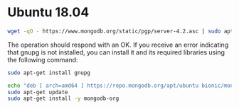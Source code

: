 # Ubuntu 18.04
```bash
wget -qO - https://www.mongodb.org/static/pgp/server-4.2.asc | sudo apt-key add -
```
The operation should respond with an OK. If you receive an error indicating that gnupg is not installed, you can install it and its required libraries using the following command:
```bash
sudo apt-get install gnupg
```

```bash
echo "deb [ arch=amd64 ] https://repo.mongodb.org/apt/ubuntu bionic/mongodb-org/4.2 multiverse" | sudo tee /etc/apt/sources.list.d/mongodb-org-4.2.list
sudo apt-get update
sudo apt-get install -y mongodb-org
```
